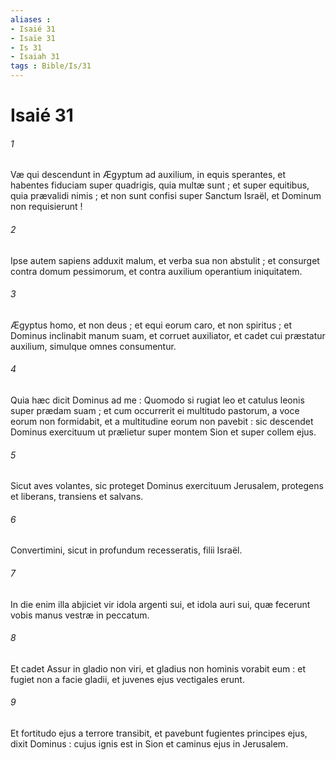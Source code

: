 ```yaml
---
aliases : 
- Isaié 31
- Isaïe 31
- Is 31
- Isaiah 31
tags : Bible/Is/31
---
```


# Isaié 31

###### 1
Væ qui descendunt in Ægyptum ad auxilium, in equis sperantes, et habentes fiduciam super quadrigis, quia multæ sunt ; et super equitibus, quia prævalidi nimis ; et non sunt confisi super Sanctum Israël, et Dominum non requisierunt !
###### 2
Ipse autem sapiens adduxit malum, et verba sua non abstulit ; et consurget contra domum pessimorum, et contra auxilium operantium iniquitatem.
###### 3
Ægyptus homo, et non deus ; et equi eorum caro, et non spiritus ; et Dominus inclinabit manum suam, et corruet auxiliator, et cadet cui præstatur auxilium, simulque omnes consumentur.
###### 4
Quia hæc dicit Dominus ad me : Quomodo si rugiat leo et catulus leonis super prædam suam ; et cum occurrerit ei multitudo pastorum, a voce eorum non formidabit, et a multitudine eorum non pavebit : sic descendet Dominus exercituum ut prælietur super montem Sion et super collem ejus.
###### 5
Sicut aves volantes, sic proteget Dominus exercituum Jerusalem, protegens et liberans, transiens et salvans.
###### 6
Convertimini, sicut in profundum recesseratis, filii Israël.
###### 7
In die enim illa abjiciet vir idola argenti sui, et idola auri sui, quæ fecerunt vobis manus vestræ in peccatum.
###### 8
Et cadet Assur in gladio non viri, et gladius non hominis vorabit eum : et fugiet non a facie gladii, et juvenes ejus vectigales erunt.
###### 9
Et fortitudo ejus a terrore transibit, et pavebunt fugientes principes ejus, dixit Dominus : cujus ignis est in Sion et caminus ejus in Jerusalem.

